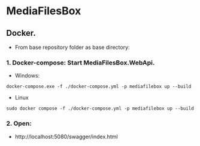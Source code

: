 # MediaFilesBox

## Docker.

- From base repository folder as base directory: 

### 1. Docker-compose: Start MediaFilesBox.WebApi.

- Windows:

```
docker-compose.exe -f ./docker-compose.yml -p mediafilebox up --build
```

- Linux
```
sudo docker compose -f ./docker-compose.yml -p mediafilebox up --build
```
### 2. Open:

- http://localhost:5080/swagger/index.html